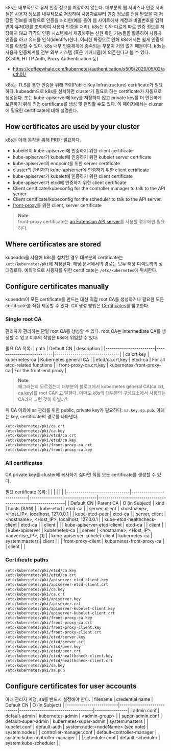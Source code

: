 k8s는 내부적으로 유저 인증 정보를 저장하지 않는다. 대부분의 웹 서비스나 인증 서버들은 사용자 정보를 내부적으로 저장하여 사용자로부터 인증 정보를 전달 받았을 때 저장된 정보를 바탕으로 인증을 처리한(예를 들어 웹 사이트에서 계정과 비밀번호를 입력 받아 유저DB를 조회하여 사용자 인증을 처리). k8s는 이와 다르게 따로 인증 정보를 저장하지 않고 각각의 인증 시스템에서 제공해주는 신원 확인 기능들을 활용하여 사용자 인증을 하고 유저를 인식(identify)한다. 이러한 특징으로 인해 k8s에서는 쉽게 인증체계를 확장할 수 있다. k8s 내부 인증체계에 종속되는 부분이 거의 없기 때문이다. k8s는 사용자 인증체계를 전부 외부 시스템 (혹은 메커니즘)에 의존한다고 볼 수 있다. (X.509, HTTP Auth, Proxy Authentication 등)
- https://coffeewhale.com/kubernetes/authentication/x509/2020/05/02/auth01/

k8s는 TLS를 통한 인증을 위해 PKI(Public Key Infrastructure) certificate가 필요하다. kubeadm으로 k8s를 설치하면 cluster가 필요로 하는 certificate가 자동으로 생성된다. 또는 kube-apiserver에 key를 저장하지 않고 private key를 더 안전하게 보관하기 위해 직접 certificate를 생성 및 관리할 수도 있다. 이 페이지에서는 cluster에 필요한 certificate에 대해 설명한다.

## How certificates are used by your cluster
k8s는 아래 동작을 위해 PKI가 필요하다.
- kubelet이 kube-apiserver에 인증하기 위한 client certificate
- kube-apiserver가 kubelet에 인증하기 위한 kubelet server certificate
- kube-apiserver의 endpoint를 위한 server certificate
- cluster의 관리자가 kube-apiserver에 인증하기 위한 client certificate
- kube-apiserver가 kubelet에 인증하기 위한 client certificate
- kube-apiserver가 etcd에 인증하기 위한 client certificate
- Client certificate/kubeconfig for the controller manager to talk to the API server
- Client certificate/kubeconfig for the scheduler to talk to the API server.
- [front-proxy](https://kubernetes.io/docs/tasks/extend-kubernetes/configure-aggregation-layer/)를 위한 client, server certificate

> **Note**:  
> front-proxy certificate는 [an Extension API server](https://kubernetes.io/docs/tasks/extend-kubernetes/setup-extension-api-server/)를 사용할 경우에만 필요하다.

## Where certificates are stored
kubeadm을 사용해 k8s를 설치할 경우 대부분의 certificate는 `/etc/kubernetes/pki`에 저장된다. 해당 문서에서의 경로는 모두 해당 디렉토리의 상대경로다. 예외적으로 사용자를 위한 certificate는 `/etc/kubernetes`에 위치한다.

## Configure certificates manually
kubeadm이 모든 certificate를 만드는 대신 직접 root CA를 생성하거나 필요한 모든 certificate를 직접 제공할 수 있다. CA 생성 방법은 [Certificates](https://kubernetes.io/docs/tasks/administer-cluster/certificates/)를 참고한다.

### Single root CA
관리자가 관리하는 단일 root CA를 생성할 수 있다. root CA는 intermediate CA를 생성할 수 있고 이후의 작업은 k8s에 위임할 수 있다.

필요 CA 목록:
| path                   | Default CN                | description                    |
|------------------------|---------------------------|--------------------------------|
| ca.crt,key             | kubernetes-ca             | Kubernetes general CA          |
| etcd/ca.crt,key        | etcd-ca                   | For all etcd-related functions |
| front-proxy-ca.crt,key | kubernetes-front-proxy-ca | For the front-end proxy        |

> **Note**:  
> 왜그러는지 모르겠는데 대부분의 블로그에서 kubernetes general CA(ca.crt, ca.key)를 root CA라고 말한다. 아마도 k8s의 대부분의 구성요소에서 사용되는 CA라서 그런 것이 아닐까?

위 CA 이외에 sa 관리를 위한 public, private key가 필요하다: `sa.key`, `sp.pub`. 아래는 key, certificate의 경로를 나타낸다.
``` sh
/etc/kubernetes/pki/ca.crt
/etc/kubernetes/pki/ca.key
/etc/kubernetes/pki/etcd/ca.crt
/etc/kubernetes/pki/etcd/ca.key
/etc/kubernetes/pki/front-proxy-ca.crt
/etc/kubernetes/pki/front-proxy-ca.key
```

### All certificates
CA private key를 cluster에 복사하기 싫다면 직접 모든 certificate를 생성할 수 있다.

필요 certificate 목록:
|                               |                           |                |                |                                                              |
|-------------------------------|---------------------------|----------------|----------------|--------------------------------------------------------------|
| Default CN                    | Parent CA                 | O (in Subject) | kind           | hosts (SAN)                                                  |
| kube-etcd                     | etcd-ca                   |                | server, client | &lt;hostname&gt;, &lt;Host_IP&gt;, localhost, 127.0.0.1      |
| kube-etcd-peer                | etcd-ca                   |                | server, client | &lt;hostname&gt;, &lt;Host_IP&gt;, localhost, 127.0.0.1      |
| kube-etcd-healthcheck-client  | etcd-ca                   |                | client         |                                                              |
| kube-apiserver-etcd-client    | etcd-ca                   |                | client         |                                                              |
| kube-apiserver                | kubernetes-ca             |                | server         | &lt;hostname&gt;, &lt;Host_IP&gt;, &lt;advertise_IP&gt;, [1] |
| kube-apiserver-kubelet-client | kubernetes-ca             | system:masters | client         |                                                              |
| front-proxy-client            | kubernetes-front-proxy-ca |                | client         |                                                              |

### Certificate paths

``` sh
/etc/kubernetes/pki/etcd/ca.key
/etc/kubernetes/pki/etcd/ca.crt
/etc/kubernetes/pki/apiserver-etcd-client.key
/etc/kubernetes/pki/apiserver-etcd-client.crt
/etc/kubernetes/pki/ca.key
/etc/kubernetes/pki/ca.crt
/etc/kubernetes/pki/apiserver.key
/etc/kubernetes/pki/apiserver.crt
/etc/kubernetes/pki/apiserver-kubelet-client.key
/etc/kubernetes/pki/apiserver-kubelet-client.crt
/etc/kubernetes/pki/front-proxy-ca.key
/etc/kubernetes/pki/front-proxy-ca.crt
/etc/kubernetes/pki/front-proxy-client.key
/etc/kubernetes/pki/front-proxy-client.crt
/etc/kubernetes/pki/etcd/server.key
/etc/kubernetes/pki/etcd/server.crt
/etc/kubernetes/pki/etcd/peer.key
/etc/kubernetes/pki/etcd/peer.crt
/etc/kubernetes/pki/etcd/healthcheck-client.key
/etc/kubernetes/pki/etcd/healthcheck-client.crt
/etc/kubernetes/pki/sa.key
/etc/kubernetes/pki/sa.pub
```

## Configure certificates for user accounts
아래 관리자 계정, sa를 반드시 설정해야 한다.
| filename                | credential name            | Default CN                         | O (in Subject) |
|-------------------------|----------------------------|------------------------------------|----------------|
| admin.conf              | default-admin              | kubernetes-admin                   | \<admin-group> |
| super-admin.conf        | default-super-admin        | kubernetes-super-admin             | system:masters |
| kubelet.conf            | default-auth               | system:node:\<nodeName> (see note) | system:nodes   |
| controller-manager.conf | default-controller-manager | system:kube-controller-manager     |                |
| scheduler.conf          | default-scheduler          | system:kube-scheduler              |                |
